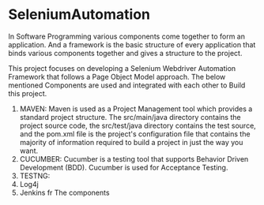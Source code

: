 # SeleniumAutomation
In Software Programming various components come together to form an application. And a framework is the basic structure of every application 
that binds various components together and gives a structure to the project.

This project focuses on developing a Selenium Webdriver Automation Framework that follows a Page Object Model approach.
The below mentioned Components are used and integrated with each other to Build this project.

1. MAVEN: Maven is used as a Project Management tool which provides a standard project structure. The src/main/java directory contains the project source code, the src/test/java directory contains the test source, and the pom.xml file is the project's configuration file that contains the majority of information required to build a project in just the way you want.
2. CUCUMBER: Cucumber is a testing tool that supports Behavior Driven Development (BDD). Cucumber is used for Acceptance Testing.
3. TESTNG: 
4. Log4j
5. Jenkins
fr
The components 
